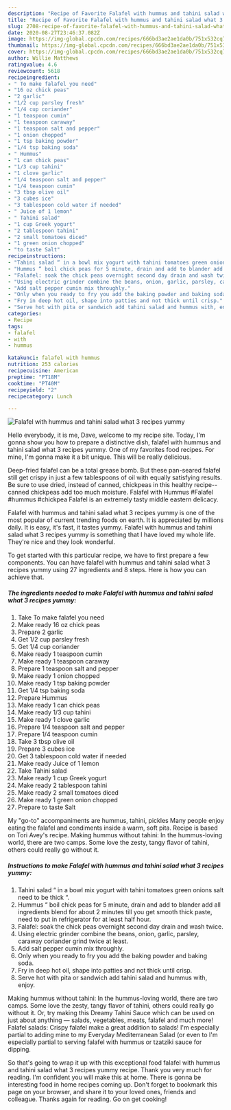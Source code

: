 ```yaml
---
description: "Recipe of Favorite Falafel with hummus and tahini salad what 3 recipes yummy"
title: "Recipe of Favorite Falafel with hummus and tahini salad what 3 recipes yummy"
slug: 2708-recipe-of-favorite-falafel-with-hummus-and-tahini-salad-what-3-recipes-yummy
date: 2020-08-27T23:46:37.082Z
image: https://img-global.cpcdn.com/recipes/666bd3ae2ae1da0b/751x532cq70/falafel-with-hummus-and-tahini-salad-what-3-recipes-yummy-recipe-main-photo.jpg
thumbnail: https://img-global.cpcdn.com/recipes/666bd3ae2ae1da0b/751x532cq70/falafel-with-hummus-and-tahini-salad-what-3-recipes-yummy-recipe-main-photo.jpg
cover: https://img-global.cpcdn.com/recipes/666bd3ae2ae1da0b/751x532cq70/falafel-with-hummus-and-tahini-salad-what-3-recipes-yummy-recipe-main-photo.jpg
author: Willie Matthews
ratingvalue: 4.6
reviewcount: 5618
recipeingredient:
- " To make falafel you need"
- "16 oz chick peas"
- "2 garlic"
- "1/2 cup parsley fresh"
- "1/4 cup coriander"
- "1 teaspoon cumin"
- "1 teaspoon caraway"
- "1 teaspoon salt and pepper"
- "1 onion chopped"
- "1 tsp baking powder"
- "1/4 tsp baking soda"
- " Hummus"
- "1 can chick peas"
- "1/3 cup tahini"
- "1 clove garlic"
- "1/4 teaspoon salt and pepper"
- "1/4 teaspoon cumin"
- "3 tbsp olive oil"
- "3 cubes ice"
- "3 tablespoon cold water if needed"
- " Juice of 1 lemon"
- " Tahini salad"
- "1 cup Greek yogurt"
- "2 tablespoon tahini"
- "2 small tomatoes diced"
- "1 green onion chopped"
- "to taste Salt"
recipeinstructions:
- "Tahini salad “ in a bowl mix yogurt with tahini tomatoes green onions salt need to be thick “."
- "Hummus “ boil chick peas for 5 minute, drain and add to blander add all ingredients blend for about 2 minutes till you get smooth thick paste, need to put in refrigerator for at least half hour."
- "Falafel: soak the chick peas overnight second day drain and wash twice."
- "Using electric grinder combine the beans, onion, garlic, parsley, caraway coriander grind twice at least."
- "Add salt pepper cumin mix throughly."
- "Only when you ready to fry you add the baking powder and baking soda."
- "Fry in deep hot oil, shape into patties and not thick until crisp."
- "Serve hot with pita or sandwich add tahini salad and hummus with, enjoy."
categories:
- Recipe
tags:
- falafel
- with
- hummus

katakunci: falafel with hummus 
nutrition: 253 calories
recipecuisine: American
preptime: "PT18M"
cooktime: "PT40M"
recipeyield: "2"
recipecategory: Lunch

---
```



![Falafel with hummus and tahini salad what 3 recipes yummy](https://img-global.cpcdn.com/recipes/666bd3ae2ae1da0b/751x532cq70/falafel-with-hummus-and-tahini-salad-what-3-recipes-yummy-recipe-main-photo.jpg)

Hello everybody, it is me, Dave, welcome to my recipe site. Today, I'm gonna show you how to prepare a distinctive dish, falafel with hummus and tahini salad what 3 recipes yummy. One of my favorites food recipes. For mine, I'm gonna make it a bit unique. This will be really delicious.

Deep-fried falafel can be a total grease bomb. But these pan-seared falafel still get crispy in just a few tablespoons of oil with equally satisfying results. Be sure to use dried, instead of canned, chickpeas in this healthy recipe--canned chickpeas add too much moisture. Falafel with Hummus #Falafel #hummus #chickpea Falafel is an extremely tasty middle eastern delicacy.

Falafel with hummus and tahini salad what 3 recipes yummy is one of the most popular of current trending foods on earth. It is appreciated by millions daily. It is easy, it's fast, it tastes yummy. Falafel with hummus and tahini salad what 3 recipes yummy is something that I have loved my whole life. They're nice and they look wonderful.


To get started with this particular recipe, we have to first prepare a few components. You can have falafel with hummus and tahini salad what 3 recipes yummy using 27 ingredients and 8 steps. Here is how you can achieve that.

<!--inarticleads1-->

##### The ingredients needed to make Falafel with hummus and tahini salad what 3 recipes yummy:

1. Take  To make falafel you need
1. Make ready 16 oz chick peas
1. Prepare 2 garlic
1. Get 1/2 cup parsley fresh
1. Get 1/4 cup coriander
1. Make ready 1 teaspoon cumin
1. Make ready 1 teaspoon caraway
1. Prepare 1 teaspoon salt and pepper
1. Make ready 1 onion chopped
1. Make ready 1 tsp baking powder
1. Get 1/4 tsp baking soda
1. Prepare  Hummus
1. Make ready 1 can chick peas
1. Make ready 1/3 cup tahini
1. Make ready 1 clove garlic
1. Prepare 1/4 teaspoon salt and pepper
1. Prepare 1/4 teaspoon cumin
1. Take 3 tbsp olive oil
1. Prepare 3 cubes ice
1. Get 3 tablespoon cold water if needed
1. Make ready  Juice of 1 lemon
1. Take  Tahini salad
1. Make ready 1 cup Greek yogurt
1. Make ready 2 tablespoon tahini
1. Make ready 2 small tomatoes diced
1. Make ready 1 green onion chopped
1. Prepare to taste Salt


My &#34;go-to&#34; accompaniments are hummus, tahini, pickles Many people enjoy eating the falafel and condiments inside a warm, soft pita. Recipe is based on Tori Avey&#39;s recipe. Making hummus without tahini: In the hummus-loving world, there are two camps. Some love the zesty, tangy flavor of tahini, others could really go without it. 

<!--inarticleads2-->

##### Instructions to make Falafel with hummus and tahini salad what 3 recipes yummy:

1. Tahini salad “ in a bowl mix yogurt with tahini tomatoes green onions salt need to be thick “.
1. Hummus “ boil chick peas for 5 minute, drain and add to blander add all ingredients blend for about 2 minutes till you get smooth thick paste, need to put in refrigerator for at least half hour.
1. Falafel: soak the chick peas overnight second day drain and wash twice.
1. Using electric grinder combine the beans, onion, garlic, parsley, caraway coriander grind twice at least.
1. Add salt pepper cumin mix throughly.
1. Only when you ready to fry you add the baking powder and baking soda.
1. Fry in deep hot oil, shape into patties and not thick until crisp.
1. Serve hot with pita or sandwich add tahini salad and hummus with, enjoy.


Making hummus without tahini: In the hummus-loving world, there are two camps. Some love the zesty, tangy flavor of tahini, others could really go without it. Or, try making this Dreamy Tahini Sauce which can be used on just about anything — salads, vegetables, meats, falafel and much more! Falafel salads: Crispy falafel make a great addition to salads! I&#39;m especially partial to adding mine to my Everyday Mediterranean Salad (or even to I&#39;m especially partial to serving falafel with hummus or tzatziki sauce for dipping. 

So that's going to wrap it up with this exceptional food falafel with hummus and tahini salad what 3 recipes yummy recipe. Thank you very much for reading. I'm confident you will make this at home. There is gonna be interesting food in home recipes coming up. Don't forget to bookmark this page on your browser, and share it to your loved ones, friends and colleague. Thanks again for reading. Go on get cooking!
